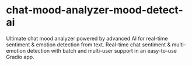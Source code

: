 # chat-mood-analyzer-mood-detect-ai
Ultimate chat mood analyzer powered by advanced AI for real-time sentiment &amp; emotion detection from text. Real-time chat sentiment &amp; multi-emotion detection with batch and multi-user support in an easy-to-use Gradio app.
